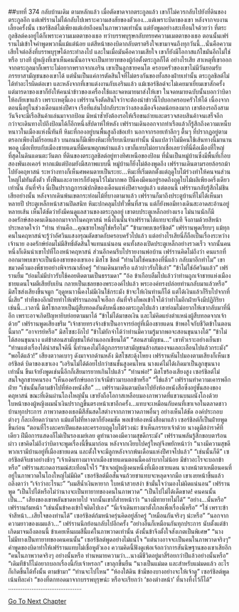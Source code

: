 ##บทที่ 374 กลับบ้านเดิม
ตามหลักแล้ว เมื่อตัดขาดจากตระกูลแล้ว เขาก็ไม่ควรกลับไปยังที่ดินของตระกูลอีก แต่เฟร์รานไม่ได้กลับไปเพราะความสงสัยของตัวเอง...แต่เพราะบิดาของเขา
หลังจากจบงานเลี้ยงครั้งนั้น เซอร์ชิลต์ไม่เพียงแต่เอ่ยถึงคนในภาพวาดเท่านั้น แต่ยังพูดอย่างสะเทือนใจด้วยว่า ที่ตระกูลชิลต์คงอยู่ได้ก็เพราะความเมตตาของเธอ ทว่าบรรพบุรุษกลับทรยศความเมตตาของเธอ ตอนนั้นเฟร์รานไม่เข้าใจคำพูดพวกนี้แม้แต่น้อย แต่สีหน้าของบิดากลับตราตรึงใจเขามาจนถึงทุกวันนี้...นั่นคือความเสียใจต่อสิ่งที่บรรพบุรุษได้กระทำลงไป
และในเมื่อมันคือความเสียใจ เขาก็ยังมีโอกาสแก้ไขมันอีกไม่ใช่หรือ บางที ผู้หญิงที่เขาเห็นคนนั้นอาจจะเป็นทายาทของผู้ก่อตั้งตระกูลก็ได้
อย่างไรเสีย สาเหตุที่เขาออกจากตระกูลมาก็เพราะไม่อยากพรากจากเอริน เขาเป็นลูกชายคนโต ครอบครัวของเขาไม่มีวันยอมรับภรรยาสามัญชนของเขาได้ แต่นั่นเป็นแค่การตัดสินใจที่ไม่ตรงกันของทั้งสองฝ่ายเท่านั้น ตระกูลชิลต์ไม่ได้ทำอะไรผิดต่อเขา
และหลังจากที่เขาแต่งงานกับเอรินแล้ว แม้เซอร์ชิลต์จะไม่เคยมาเยี่ยมเขาสักครั้ง แต่มารดาของเขาก็ยังให้คนนำข้าวของเครื่องใช้และจดหมายมาส่งให้เขา ในจดหมายฉบับนั้นบอกว่าบิดาให้อภัยเขาแล้ว
เพราะเหตุนี้เอง เฟร์รานจึงตัดสินใจว่าจะต้องนำข่าวนี้ไปบอกครอบครัวให้ได้
เนื่องจากตอนนี้อยู่ในช่วงเดือนแห่งปีศาจ เรือที่แล่นไปกลับระหว่างสองเมืองจึงลดน้อยลงมาก เขาต้องรอถึงสามวันจึงจะมีเรือสินค้าแล่นมาจากป้อม มิหนำซ้ำยังต้องรอให้เรือขนถ่ายและตรวจสอบสินค้าจนเสร็จอีก กว่าจะเดินทางไปถึงป้อมได้ก็อีกหนึ่งสัปดาห์ให้หลัง
เฟร์รานเดินออกจากท่าเรือแล้วก็รู้สึกถึงความเหน็บหนาวในเมืองแห่งนี้ทันที หิมะที่กองอยู่บนพื้นสูงถึงข้อเท้า นอกจากรอยเท้าลึกๆ ตื้นๆ ที่ปรากฏอยู่ตามตรอกเพียงไม่กี่รอยแล้ว บนถนนก็มีเพียงหิมะที่เรียบเนียนเท่านั้น นั่นแปลว่าไม่มีคนใช้เส้นทางนี้มานานพอดู เมื่อเทียบกับเมืองชายแดนที่มีคนพลุกพล่านแล้ว เขาก็แทบไม่อยากเชื่อเลยว่าที่นี่คือเมืองที่ใหญ่ที่สุดในดินแดนตะวันตก
ที่ดินของตระกูลชิลต์อยู่ทางทิศเหนือของป้อม ที่นั่นเป็นหมู่บ้านซึ่งมีพื้นที่เกือบสองพันเอเคอร์ หากแม้แต่ป้อมยังมีสภาพแบบนี้ หมู่บ้านก็ยิ่งไม่ต้องพูดถึง เฟร์รานเดินตามรอยล้อรถม้าไปยังคฤหาสน์ ระหว่างทางก็เห็นศพคนตายเป็นระยะ...หิมะที่เริ่มตกตั้งแต่ฤดูใบไม้ร่วงทำให้คนจนส่วนใหญ่ไม่ทันตั้งตัว ทั้งฟืนและอาหารก็ยังตุนไว้ไม่มากพอ ปีนี้คงมีคนอยู่รอดถึงฤดูใบไม้ผลิเพียงครึ่งเดียวเท่านั้น อันที่จริง นี่เป็นปรากฏการณ์ปกติของเดือนแห่งปีศาจอยู่แล้ว แต่ตอนนี้ เฟร์รานกลับรู้สึกไม่ชินเสียอย่างนั้น
หลังจากเดินพ้นเขตกระท่อมไม้ที่บางตามาแล้ว เฟร์รานก็มาถึงประตูบ้านที่ไม่ได้เห็นมาหลายปี
ประตูเหล็กหน้าสวนปิดสนิท หิมะปกคลุมไปทั่วพื้นที่สวน แต่ก็ยังพอมีทางเดินสะอาดสะอ้านอยู่หลายเส้น เห็นได้ชัดว่ายังมีคนดูแลสวนของตระกูลอยู่
เขาตบประตูเหล็กอย่างแรง ไม่นานนักก็มีองครักษ์สองคนเดินออกมาจากในคฤหาสน์ หนึ่งในนั้นจำเฟร์รานได้แทบจะทันที จึงถามด้วยสีหน้าประหลาดใจว่า “ท่าน ท่านคือ...คุณชายใหญ่ใช่หรือไม่”
“ข้ามาพบเซอร์ชิลต์” เฟร์รานพูดเรียบๆ
แม้ทุกคนในคฤหาสน์จะรู้ว่าอัศวินแสงอรุณตัดขาดกับครอบครัวไปแล้ว แต่อย่างไรเสียนี่ก็ถือเป็นเรื่องระหว่างเจ้านาย องครักษ์ย่อมไม่มีสิทธิ์ตัดสินใจแทนแน่นอน คนทั้งสองเปิดประตูเหล็กอย่างรวดเร็ว จากนั้นคนหนึ่งก็เดินนำเขาไปที่โถงหน้าคฤหาสน์ ส่วนอีกคนรีบไปรายงานพ่อบ้าน
เฟร์รานคิดไม่ถึงว่า คนแรกที่ออกมาพบเขาจะเป็นน้องชายของเขาเอง มิสโซ ชิลต์
“ท่านไม่ใช่คนของที่นี่แล้ว กลับมาอีกทำไม” เขาขมวดคิ้วมองพี่ชายอย่างพิจารณาสักครู่ “ท่านเดินมาหรือ แล้วบ่าวรับใช้เล่า”
“ข้าไม่ใช่อัศวินแล้ว” เฟร์รานยิ้ม “ย่อมไม่มีบ่าวรับใช้คอยติดตามเป็นธรรมดา”
“อ้อ ข้าเกือบลืมไปแล้วว่าท่านถูกเจ้าชายแห่งเมืองชายแดนโจมตีเสียยับเยิน กลายเป็นเชลยของพระองค์ไปแล้ว พระองค์ทรงปล่อยท่านกลับมาแล้วหรือ” มิสโซส่งเสียงขึ้นจมูก “ฤดูหนาวนี้คงไม่มีเงินใช้กระมัง ข้าจะให้เงินท่านก็ได้ แต่ได้เงินแล้วก็รีบไปจากที่นี่เสีย”
ท่าทีของอีกฝ่ายทำให้เฟร์รานถอนใจเฮือก อันที่จริงก็พอเข้าใจได้ว่าทำไมอีกฝ่ายจึงมีปฏิกิริยาเช่นนี้...เวลานี้ มิสโซกลายเป็นผู้สืบทอดอันดับหนึ่งของตระกูลไปแล้ว เขาย่อมไม่อยากให้เขากลับมาที่นี่อีก เพราะอาจเกิดปัญหายิบย่อยตามมาได้
“ข้าไม่ได้มาขอเงิน และไม่คิดแย่งตำแหน่งผู้สืบทอดจากเจ้าด้วย” เฟร์รานพูดเสียงขรึม “เจ้าชายทรงจ้างข้าเป็นอาจารย์อยู่ที่เมืองชายแดน ข้าพอใจกับชีวิตข้าในตอนนี้มาก”
“อาจารย์หรือ” มิสโซชะงักไป “ข้าไม่ยักจำได้ว่าท่านมีความรู้มากพอจะสอนขุนนางได้”
“ข้าไม่ได้สอนขุนนาง แต่ข้าสอนสามัญชนให้อ่านออกเขียนได้”
“สอนสามัญชน...” เขาหัวเราะอย่างเย็นชา “ท่านแต่งเรื่องได้น่าสนใจดีนี่ นี่ท่านคงไม่ได้ถูกภรรยาสามัญชนล้างสมองจนเลอะเลือนไปแล้วกระมัง”
“พอได้แล้ว!” เสียงตวาดเบาๆ ดังมาจากด้านหลัง มิสโซสะดุ้งโหยง เฟร์รานหันไปมองตามเสียงก็เห็นเซอร์ชิลต์ บิดาของเขาเอง “เอรินไม่ได้ด้อยไปกว่าชนชั้นสูงคนไหน นางแค่ไม่ได้เกิดมาเป็นลูกขุนนางเท่านั้น ขืนเจ้ายังพูดเช่นนี้อีกก็เสียมารยาทเกินไปแล้ว”
“ท่านพ่อ!” มิสโซร้องเสียงสูง
เซอร์ชิลต์ไม่สนใจลูกชายคนรอง “เห็นองครักษ์บอกว่าเจ้ามีข่าวมาบอกข้าหรือ”
“ใช่แล้ว” เฟร์รานทำความเคารพอีกฝ่าย
“เช่นนั้นก็ตามข้าไปที่ห้องหนังสือ”
…
เฟร์รานเดินตามบิดาไปยังห้องหนังสือซึ่งอยู่ชั้นสองของคฤหาสน์ ขณะที่เดินผ่านโถงใหญ่นั้น เขายังถือโอกาสเหลือบมองภาพวาดที่แขวนบนผนังโถงด้วย ใบหน้าของผู้หญิงผมน้ำเงินปรากฏขึ้นตรงหน้าเขาอีกครั้ง...แทบจะเหมือนกับคนที่เขาเจอในตลาดชาวบ้านทุกประการ ภาพวาดของเธอมีสีสันสดใสต่างจากภาพวาดภาพอื่นๆ อย่างเห็นได้ชัด องค์ประกอบต่างๆ ก็ละเอียดกว่ามาก แม้แต่ไฝที่หางตาก็ยังคมชัด
พอเข้าห้องหนังสือมาแล้ว เซอร์ชิลต์ก็เป็นฝ่ายพูดขึ้นก่อน “ตอนที่โรงละครเปิดแสดงละครรอบฤดูใบไม้ร่วงน่ะ ข้าเห็นภรรยาเจ้าด้วย นางดูมีสง่าราศีทีเดียว ฝีมือการแสดงก็ไม่เป็นรองเมย์เลย ดูท่านางคงมีความสุขดีกระมัง”
เฟร์รานพลันรู้สึกขอบตาร้อนผ่าว เขาคิดไม่ถึงว่าบิดาจะพูดเรื่องนี้ขึ้นมาก่อน หลังจากเงียบไปครู่ใหญ่จึงพยักหน้าว่า “นางมีความสุขดี พวกเรามีบ้านอยู่ที่เมืองชายแดน และตั้งใจจะมีลูกหลังจากพ้นเดือนแห่งปีศาจไปแล้ว”
“เช่นนั้นก็ดี” เซอร์ชิลต์จิบชาอย่างช้าๆ “เจ้าเดินทางมาจากเมืองชายแดนตอนนี้คงลำบากไม่น้อย มีข่าวอะไรจะบอกข้าหรือ”
เฟร์รานสะกดอารมณ์สะเทือนใจไว้ “ข้าเจอผู้หญิงคนหนึ่งที่เมืองชายแดน นางหน้าตาเหมือนคนที่อยู่ในภาพวาดในโถงใหญ่ไม่มีผิด”
เซอร์ชิลต์มือสั่นจนถ้วยชาแทบจะหลุดจากมือ เขาเงยหน้าขึ้นแล้วถลึงตาว่า “เจ้าว่าอะไรนะ”
“ผมสีน้ำเงินหายาก ใบหน้าสวยสง่า ข้ามั่นใจว่ามองไม่ผิดแน่นอน” เฟร์รานพูด “เป็นไปได้หรือไม่ว่านางจะเป็นทายาทของคนในภาพวาด”
“เป็นไปไม่ได้เด็ดขาด! คนคนนั้นเป็น...” เสียงของเขาพลันขาดหายไป จากนั้นเขาก็ส่ายหน้าว่า “นางมีทายาทไม่ได้”
“อย่าง...นั้นหรือ” เฟร์รานก้มหน้า “เช่นนั้นข้าคงเข้าใจผิดไปเอง”
“นี่เจ้าเดินทางมาตั้งไกลเพื่อเรื่องนี้หรือ”
“ใช่ เพราะข้าจำสีหน้า...เสียใจของท่านได้”
เซอร์ชิลต์ก้มหน้าครุ่นคิดอยู่สักครู่ “เหมือนกันจริงๆ น่ะหรือ”
“นอกจากความยาวของผมแล้ว...” เฟร์รานนึกย้อนกลับไปอีกครั้ง “อย่างอื่นก็เหมือนกันทุกประการ นับตั้งแต่ข้าเกิดมาจนถึงตอนนี้ ข้าเคยเห็นผมสีนี้แค่ในภาพวาดเท่านั้น ดังนั้นข้าจึงตั้งใจสังเกตเป็นพิเศษ”
“นางไม่มีทางเป็นทายาทของคนคนนั้น” เซอร์ชิลต์พูดอย่างไม่แน่ใจ “แต่นางอาจจะเป็นคนในภาพวาดจริงๆ”
คำพูดของบิดาทำให้เฟร์รานแทบไม่เชื่อหูตัวเอง ความคิดนี้ฟังดูเพ้อเจ้อกว่าการสันนิษฐานของเขาเสียอีก “คนในภาพวาดจริงๆ อย่างนั้นหรือ ท่านหมายความว่า...นางมีชีวิตอยู่มาสี่ร้อยกว่าปีแล้วอย่างนั้นหรือ”
“เดิมทีข้าก็ไม่อยากบอกเรื่องนี้กับเจ้าหรอก” เขาลุกขึ้นยืน “นางเป็นแม่มด และสำหรับแม่มดแล้ว อะไรก็เกิดขึ้นได้ทั้งนั้น ตามข้ามา”
“ท่านจะไปไหน”
“ห้องใต้ดิน ข้ามีของบางอย่างจะให้เจ้าดู” เซอร์ชิลต์พูดเน้นทีละคำ “ของที่ตกทอดมาจากบรรพบุรุษน่ะ หรือจะเรียกว่า ‘ของต่างหน้า’ ที่นางทิ้งไว้ก็ได้”
……………………………….....




[Go To Next Chapter]( ./287.md)
